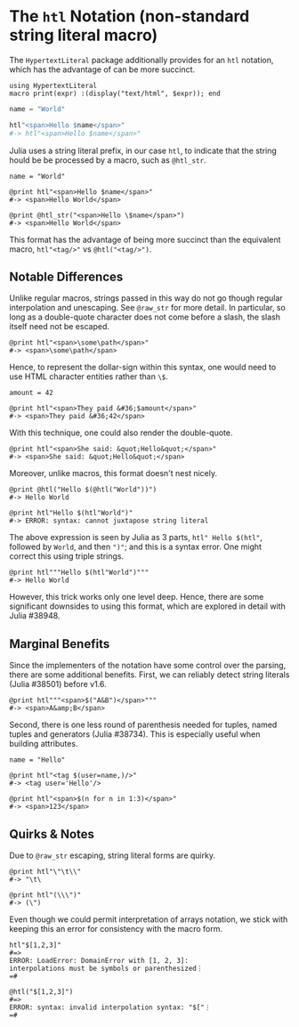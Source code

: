 # The `htl` Notation (non-standard string literal macro)

The `HypertextLiteral` package additionally provides for an `htl`
notation, which has the advantage of can be more succinct.

    using HypertextLiteral
    macro print(expr) :(display("text/html", $expr)); end

```julia
name = "World"

htl"<span>Hello $name</span>"
#-> htl"<span>Hello $name</span>"
```

Julia uses a string literal prefix, in our case `htl`, to indicate that
the string hould be be processed by a macro, such as `@htl_str`.

    name = "World"

    @print htl"<span>Hello $name</span>"
    #-> <span>Hello World</span>

    @print @htl_str("<span>Hello \$name</span>")
    #-> <span>Hello World</span>

This format has the advantage of being more succinct than the equivalent
macro, `htl"<tag/>"` vs `@htl("<tag/>")`.

## Notable Differences

Unlike regular macros, strings passed in this way do not go though
regular interpolation and unescaping. See `@raw_str` for more detail.
In particular, so long as a double-quote character does not come before
a slash, the slash itself need not be escaped.

    @print htl"<span>\some\path</span>"
    #-> <span>\some\path</span>

Hence, to represent the dollar-sign within this syntax, one would need
to use HTML character entities rather than `\$`.

    amount = 42

    @print htl"<span>They paid &#36;$amount</span>"
    #-> <span>They paid &#36;42</span>

With this technique, one could also render the double-quote.

    @print htl"<span>She said: &quot;Hello&quot;</span>"
    #-> <span>She said: &quot;Hello&quot;</span>

Moreover, unlike macros, this format doesn't nest nicely.

    @print @htl("Hello $(@htl("World"))")
    #-> Hello World

    @print htl"Hello $(htl"World")"
    #-> ERROR: syntax: cannot juxtapose string literal

The above expression is seen by Julia as 3 parts, `htl" Hello $(htl"`,
followed by `World`,  and then `")"`; and this is a syntax error.  One
might correct this using triple strings.

    @print htl"""Hello $(htl"World")"""
    #-> Hello World

However, this trick works only one level deep. Hence, there are some
significant downsides to using this format, which are explored in detail
with Julia #38948.

## Marginal Benefits

Since the implementers of the notation have some control over the
parsing, there are some additional benefits. First, we can reliably
detect string literals (Julia #38501) before v1.6.

    @print htl"""<span>$("A&B")</span>"""
    #-> <span>A&amp;B</span>

Second, there is one less round of parenthesis needed for tuples, named
tuples and generators (Julia #38734). This is especially useful when
building attributes.

    name = "Hello"

    @print htl"<tag $(user=name,)/>"
    #-> <tag user='Hello'/>

    @print htl"<span>$(n for n in 1:3)</span>"
    #-> <span>123</span>

## Quirks & Notes

Due to `@raw_str` escaping, string literal forms are quirky.

    @print htl"\"\t\\"
    #-> "\t\

    @print htl"(\\\")"
    #-> (\")

Even though we could permit interpretation of arrays notation, we stick
with keeping this an error for consistency with the macro form.

    htl"$[1,2,3]"
    #=>
    ERROR: LoadError: DomainError with [1, 2, 3]:
    interpolations must be symbols or parenthesized⋮
    =#

    @htl("$[1,2,3]")
    #=>
    ERROR: syntax: invalid interpolation syntax: "$["⋮
    =#
